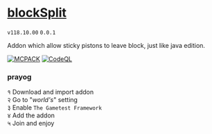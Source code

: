 # [blockSplit](/)

`v118.10.00` `0.0.1`  

Addon which allow sticky pistons to leave block, just like java edition.

[![MCPACK](https://github.com/WavePlayz/blockSplit/actions/workflows/pack.yml/badge.svg)](https://github.com/WavePlayz/blockSplit/actions/workflows/pack.yml)
[![CodeQL](https://github.com/WavePlayz/blockSplit/actions/workflows/codeql-analysis.yml/badge.svg)](https://github.com/WavePlayz/blockSplit/actions/workflows/codeql-analysis.yml)



### prayog
१ Download and import addon  
२ Go to "*world's*" setting  
३ Enable `The Gametest Framework`  
४ Add the addon  
५ Join and enjoy  
